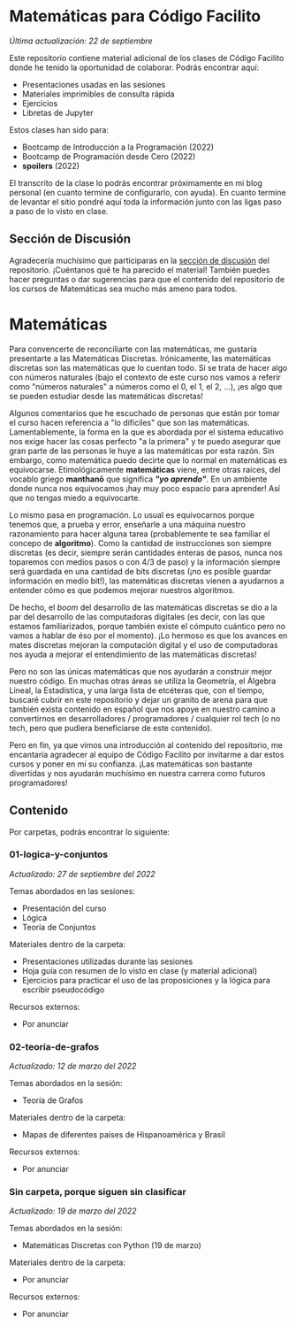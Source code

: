 # Matemáticas para Código Facilito
*Última actualización: 22 de septiembre*

Este repositorio contiene material adicional de los clases de Código Facilito donde he tenido la oportunidad de colaborar. Podrás encontrar aquí:
- Presentaciones usadas en las sesiones
- Materiales imprimibles de consulta rápida
- Ejercicios
- Libretas de Jupyter

Estos clases han sido para:
- Bootcamp de Introducción a la Programación (2022)
- Bootcamp de Programación desde Cero (2022)
- **spoilers** (2022)

El transcrito de la clase lo podrás encontrar próximamente en mi blog personal (en cuanto termine de configurarlo, con ayuda). En cuanto termine de levantar el sitio pondré aquí toda la información junto con las ligas paso a paso de lo visto en clase.

## Sección de Discusión
Agradecería muchísimo que participaras en la [sección de discusión](https://github.com/LaMatemaga/cf-matematicas/discussions) del repositorio. ¡Cuéntanos qué te ha parecido el material! También puedes hacer preguntas o dar sugerencias para que el contenido del repositorio de los cursos de Matemáticas sea mucho más ameno para todos.

# Matemáticas

Para convencerte de reconciliarte con las matemáticas, me gustaría presentarte a las Matemáticas Discretas. Irónicamente, las matemáticas discretas son las matemáticas que lo cuentan todo. Si se trata de hacer algo con números naturales (bajo el contexto de este curso nos vamos a referir como "números naturales" a números como el 0, el 1, el 2, ...), ¡es algo que se pueden estudiar desde las matemáticas discretas!

Algunos comentarios que he escuchado de personas que están por tomar el curso hacen referencia a "lo difíciles" que son las matemáticas. Lamentablemente, la forma en la que es abordada por el sistema educativo nos exige hacer las cosas perfecto "a la primera" y te puedo asegurar que gran parte de las personas le huye a las matemáticas por esta razón. Sin embargo, como matemática puedo decirte que lo normal en matemáticas es equivocarse. Etimológicamente **matemáticas** viene, entre otras raíces, del vocablo  griego **manthanō** que significa ***"yo aprendo"***. En un ambiente donde nunca nos equivocamos ¡hay muy poco espacio para aprender! Así que no tengas miedo a equivocarte.

Lo mismo pasa en programación. Lo usual es equivocarnos porque tenemos que, a prueba y error, enseñarle a una máquina nuestro razonamiento para hacer alguna tarea (probablemente te sea familiar el concepo de **algoritmo**). Como la cantidad de instrucciones son siempre discretas (es decir, siempre serán cantidades enteras de pasos, nunca nos toparemos con medios pasos o con 4/3 de paso) y la información siempre será guardada en una cantidad de bits discretas (¡no es posible guardar información en medio bit!), las matemáticas discretas vienen a ayudarnos a entender cómo es que podemos mejorar nuestros algoritmos.

De hecho, el *boom* del desarrollo de las matemáticas discretas se dio a la par del desarrollo de las computadoras digitales (es decir, con las que estamos familiarizados, porque también existe el cómputo cuántico pero no vamos a hablar de éso por el momento). ¡Lo hermoso es que los avances en mates discretas mejoran la computación digital y el uso de computadoras nos ayuda a mejorar el entendimiento de las matemáticas discretas!

Pero no son las únicas matemáticas que nos ayudarán a construir mejor nuestro código. En muchas otras áreas se utiliza la Geometría, el Álgebra Lineal, la Estadística, y una larga lista de etcéteras que, con el tiempo, buscaré cubrir en este repositorio y dejar un granito de arena para que también exista contenido en español que nos apoye en nuestro camino a convertirnos en desarrolladores / programadores / cualquier rol tech (o no tech, pero que pudiera beneficiarse de este contenido).

Pero en fin, ya que vimos una introducción al contenido del repositorio, me encantaría agradecer al equipo de Código Facilito por invitarme a dar estos cursos y poner en mí su confianza. ¡Las matemáticas son bastante divertidas y nos ayudarán muchísimo en nuestra carrera como futuros programadores!


## Contenido
Por carpetas, podrás encontrar lo siguiente:

### 01-logica-y-conjuntos
*Actualizado: 27 de septiembre del 2022*

Temas abordados en las sesiones:
- Presentación del curso
- Lógica
- Teoría de Conjuntos

Materiales dentro de la carpeta:
- Presentaciones utilizadas durante las sesiones
- Hoja guía con resumen de lo visto en clase (y material adicional)
- Ejercicios para practicar el uso de las proposiciones y la lógica para escribir pseudocódigo

Recursos externos:
- Por anunciar

### 02-teoría-de-grafos
*Actualizado: 12 de marzo del 2022*

Temas abordados en la sesión:
- Teoría de Grafos

Materiales dentro de la carpeta:
- Mapas de diferentes países de Hispanoamérica y Brasil

Recursos externos:
- Por anunciar

### Sin carpeta, porque siguen sin clasificar
*Actualizado: 19 de marzo del 2022*

Temas abordados en la sesión:
- Matemáticas Discretas con Python (19 de marzo)

Materiales dentro de la carpeta:
- Por anunciar

Recursos externos:
- Por anunciar
